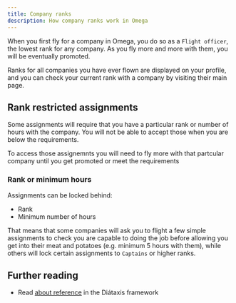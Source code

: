 ```yaml
---
title: Company ranks
description: How company ranks work in Omega
---
```


When you first fly for a company in Omega, you do so as a `Flight officer`, the lowest rank for any company. As you fly more and more with them, you will be eventually promoted.

Ranks for all companies you have ever flown are displayed on your profile, and you can check your current rank with a company by visiting their main page.

## Rank restricted assignments

Some assignments will require that you have a particular rank or number of hours with the company. You will not be able to accept those when you are below the requirements.

To access those assignemnts you will need to fly more with that partcular company until you get promoted or meet the requirements

### Rank or minimum hours

Assignments can be locked behind:

- Rank
- Minimum number of hours

That means that some companies will ask you to flight a few simple assignments to check you are capable to doing the job before allowing you get into their meat and potatoes (e.g. minimum 5 hours with them), while others will lock certain assignments to `Captains` or higher ranks.

## Further reading

- Read [about reference](https://diataxis.fr/reference/) in the Diátaxis framework

